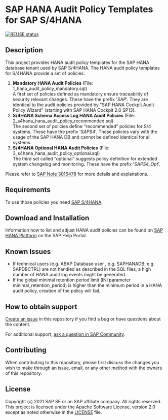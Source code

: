 # SAP HANA Audit Policy Templates for SAP S/4HANA
[![REUSE status](https://api.reuse.software/badge/github.com/SAP-samples/s4hana-hana-audit-policies)](https://api.reuse.software/info/github.com/SAP-samples/s4hana-hana-audit-policies)

## Description
This project provides HANA audit policy templates for the SAP HANA database tenant used by SAP S/4HANA. The HANA audit policy templates for S/4HANA provide a set of policies.

1. **Mandatory HANA Audit Policies** (File: 1_hana_audit_policy_mandatory.sql)  
A first set of policies defined as mandatory ensure traceability of security relevant changes. These have the prefix '_SAP_'. They are identical to the audit policies provided by "SAP HANA Cockpit Audit Policy Wizard" (starting with SAP HANA Cockpit 2.0 SP13).
1. **S/4HANA Schema Access Log HANA Audit Policies** (File: 2_s4hana_hana_audit_policy_recommended.sql)  
The second set of policies define "recommended" policies for S/4 systems. These have the prefix '_SAPS4_'. These policies vary with the usage of the SAP HANA DB and cannot be defined identical for all systems.
1. **S/4HANA Optional HANA Audit Policies** (File: 3_s4hana_hana_audit_policy_optional.sql)  
The third set called “optional” suggests policy definition for extended system changelog and monitoring. These have the prefix '_SAPS4_Opt_'.

Please refer to [SAP Note 3016478](https://launchpad.support.sap.com/#/notes/3016478) for more details and explanations.

## Requirements
To use those policies you need [SAP S/4HANA](https://www.sap.com/products/central-finance.html).

## Download and Installation
Information how to list and adjust HANA audit policies can be found on [SAP HANA Platform](https://help.sap.com/viewer/p/SAP_HANA_PLATFORM) on the SAP Help Portal.

## Known Issues
- If technical users (e.g. ABAP Database user <SAPABAP1>, e.g. SAPHANADB, e.g. SAPDBCTRL) are not handled as described in the SQL files, a high number of HANA audit log events might be generated.
- If the global minimal retention period limit (INI parameter minimal_retention_period) is higher than the minimum period in a HANA audit policy, creation of the policy will fail.

## How to obtain support
[Create an issue](https://github.com/SAP-samples/s4hana-hana-audit-policies/issues) in this repository if you find a bug or have questions about the content.
 
For additional support, [ask a question in SAP Community](https://answers.sap.com/questions/ask.html).

## Contributing
When contributing to this repository, please first discuss the changes you wish to make through an issue, email, or any other method with the owners of this repository.

## License
Copyright (c) 2021 SAP SE or an SAP affiliate company. All rights reserved. This project is licensed under the Apache Software License, version 2.0 except as noted otherwise in the [LICENSE](LICENSES/Apache-2.0.txt) file.
